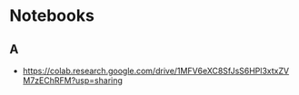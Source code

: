 # Notebooks

## A

- https://colab.research.google.com/drive/1MFV6eXC8SfJsS6HPl3xtxZVM7zEChRFM?usp=sharing

